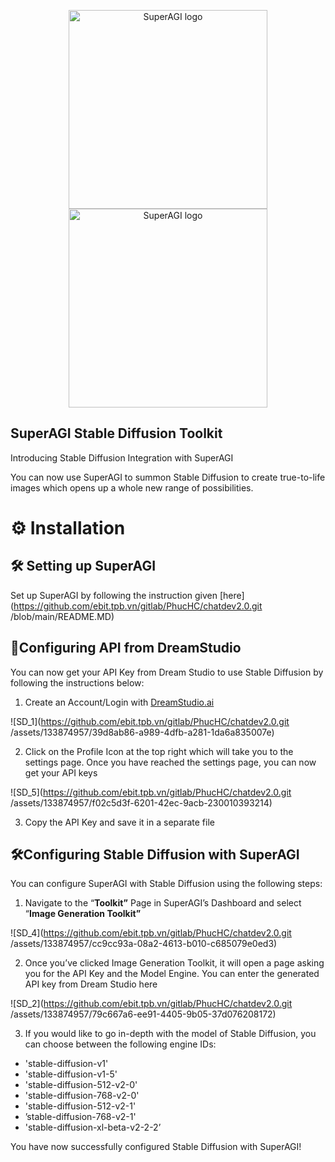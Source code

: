 <p align="center">
  <a href="https://superagi.com//#gh-light-mode-only">
    <img src="https://superagi.com/wp-content/uploads/2023/05/Logo-dark.svg" width="318px" alt="SuperAGI logo" />
  </a>
  <a href="https://superagi.com//#gh-dark-mode-only">
    <img src="https://superagi.com/wp-content/uploads/2023/05/Logo-light.svg" width="318px" alt="SuperAGI logo" />
  </a>
</p>

## SuperAGI Stable Diffusion Toolkit

Introducing Stable Diffusion Integration with SuperAGI

You can now use SuperAGI to summon Stable Diffusion to create true-to-life images which opens up a whole new range of possibilities. 

# ⚙️ Installation

## 🛠️ Setting up SuperAGI

Set up SuperAGI by following the instruction given [here](https://github.com/ebit.tpb.vn/gitlab/PhucHC/chatdev2.0.git /blob/main/README.MD)

## 🔧Configuring API from DreamStudio

You can now get your API Key from Dream Studio to use Stable Diffusion by following the instructions below: 

1. Create an Account/Login with [DreamStudio.ai](http://DreamStudio.ai)

![SD_1](https://github.com/ebit.tpb.vn/gitlab/PhucHC/chatdev2.0.git /assets/133874957/39d8ab86-a989-4dfb-a281-1da6a835007e)

2. Click on the Profile Icon at the top right which will take you to the settings page. Once you have reached the settings page, you can now get your API keys 

![SD_5](https://github.com/ebit.tpb.vn/gitlab/PhucHC/chatdev2.0.git /assets/133874957/f02c5d3f-6201-42ec-9acb-230010393214)

3. Copy the API Key and save it in a separate file

## 🛠️Configuring Stable Diffusion with SuperAGI

You can configure SuperAGI with Stable Diffusion using the following steps:

1. Navigate to the “****************Toolkit”**************** Page in SuperAGI’s Dashboard and select “****************Image Generation Toolkit”**************** 

![SD_4](https://github.com/ebit.tpb.vn/gitlab/PhucHC/chatdev2.0.git /assets/133874957/cc9cc93a-08a2-4613-b010-c685079e0ed3)

2. Once you’ve clicked Image Generation Toolkit, it will open a page asking you for the API Key and the Model Engine. You can enter the generated API key from Dream Studio here

![SD_2](https://github.com/ebit.tpb.vn/gitlab/PhucHC/chatdev2.0.git /assets/133874957/79c667a6-ee91-4405-9b05-37d076208172)

3. If you would like to go in-depth with the model of Stable Diffusion, you can choose between the following engine IDs: 

- 'stable-diffusion-v1'
- 'stable-diffusion-v1-5'
- 'stable-diffusion-512-v2-0'
- 'stable-diffusion-768-v2-0'
- 'stable-diffusion-512-v2-1'
- ’stable-diffusion-768-v2-1'
- 'stable-diffusion-xl-beta-v2-2-2’

You have now successfully configured Stable Diffusion with SuperAGI!
